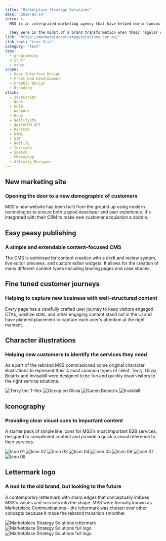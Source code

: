 ```yaml
---
title: "Marketplace Strategy Solutions"
date: "2018-03-14"
intro: >-
  MSS is an intergrated marketing agency that have helped world-famous brands implement marketing campaigns and strategies for the past 30 years.

  They were in the midst of a brand transformation when their regular creatives let them down. They hired me to create a new direction for their brand and website.
link: "https://marketplacestrategysolutions.com.au/"
link_text: "Live Site"
category: "tech"
tags:
  - programming
  - stuff
  - other
scope:
  - User Interface Design
  - Front End Development
  - Graphic Design
  - Branding
stack:
  - JavaScript
  - Node
  - Gulp
  - Webpack
  - Hugo
  - NetlifyCMS
  - AgileCRM API
  - PostCSS
  - HTML
  - GIT
  - Netlify
  - InVision
  - Sketch
  - Photoshop
  - Affinity Designer
---
```


<c-revealer container="true" margin="true">
  <h2>New marketing site</h2>
</c-revealer>

<c-revealer container="true">
  <h3>Opening the door to a new demographic of customers</h3>
</c-revealer>

<c-revealer container="true">
  <p>MSS's new website has been built from the ground up using modern technologies to ensure both a good developer and user experience. It's integrated with their CRM to make new customer acquisition a doddle.</p>
</c-revealer>

<c-revealer>
  <c-video url="https://streamable.com/p478y"></c-video>
</c-revealer>

<c-revealer container="true" margin="true">
  <h2>Easy peasy publishing</h2>
</c-revealer>

<c-revealer container="true">
  <h3>A simple and extendable content-focused CMS</h3>
</c-revealer>

<c-revealer container="true">
  <p>The CMS is optimised for content creation with a draft and review system, live editor previews, and custom editor widgets. It allows for the creation of many different content types including landing pages and case studies.</p>
</c-revealer>

<c-revealer>
  <c-video url="https://streamable.com/0ybtc"></c-video>
</c-revealer>

<c-revealer container="true" margin="true">
  <h2>Fine tuned customer journeys</h2>
</c-revealer>

<c-revealer container="true">
  <h3>Helping to capture new business with well-structured content</h3>
</c-revealer>

<c-revealer container="true">
  <p>Every page has a carefully crafted user journey to keep visitors engaged. CTAs, positive stats, and other engaging content stand out in the UI and have planned placement to capture each user's attention at the right moment.</p>
</c-revealer>

<c-revealer>
  <c-video url="https://streamable.com/rzeem"></c-video>
</c-revealer>

<c-revealer container="true" margin="true">
  <h2>Character illustrations</h2>
</c-revealer>

<c-revealer container="true">
  <h3>Helping new customers to identify the services they need</h3>
</c-revealer>

<c-revealer container="true">
  <p>As a part of the rebrand MSS commissioned some original character illustrations to represent their 4 most common types of client. Terry, Olivia, Beatrix and Invisabill were designed to be fun and quickly draw visitors to the right service solutions.</p>
</c-revealer>

<c-revealer>
  <c-grid columns="2" fill="images">
    <img src="/images/terry.svg" alt="Terry the T-Rex">
    <img src="/images/olivia.svg" alt="Occupied Olivia">
    <img src="/images/beeatrix.svg" alt="Queen Beeatrix">
    <img src="/images/invisibill.svg" alt="Invisibill">
  </c-grid>
</c-revealer>

<c-revealer container="true" margin="true">
  <h2>Iconography</h2>
</c-revealer>

<c-revealer container="true">
  <h3>Providing clear visual cues to important content</h3>
</c-revealer>

<c-revealer container="true">
  <p>A starter pack of simple line icons for MSS's most important B2B services, designed to compliment content and provide a quick a visual reference to their services.</p>
</c-revealer>

<c-revealer>
  <c-grid columns="4" fill="background">
    <img src="/images/icon_01.svg" alt="Icon 01">
    <img src="/images/icon_02.svg" alt="Icon 02">
    <img src="/images/icon_03.svg" alt="Icon 03">
    <img src="/images/icon_04.svg" alt="Icon 04">
    <img src="/images/icon_05.svg" alt="Icon 05">
    <img src="/images/icon_06.svg" alt="Icon 06">
    <img src="/images/icon_07.svg" alt="Icon 07">
    <img src="/images/icon_08.svg" alt="Icon 08">
  </c-grid>
</c-revealer>

<c-revealer container="true" margin="true">
  <h2>Lettermark logo</h2>
</c-revealer>

<c-revealer container="true">
  <h3>A nod to the old brand, but looking to the future</h3>
</c-revealer>

<c-revealer container="true">
  <p>A contemporary lettermark with sharp edges that conceptually imbues MSS's values and services into the shape. MSS were formally known as Marketplace Communications - the lettermark was chosen over other concepts because it made the rebrand transition smoother.</p>
</c-revealer>

<c-revealer>
  <c-grid columns="1-2">
    <wrapper color="#ffffff"><img src="/images/logo.svg" alt="Marketplace Strategy Solutions lettermark"></wrapper>
    <wrapper color="#e6232c"><img src="/images/logo_alt_01.svg" alt="Marketplace Strategy Solutions full logo"></wrapper>
    <wrapper color="#161617"><img src="/images/logo_alt_02.svg" alt="Marketplace Strategy Solutions full logo" /></wrapper>
  </c-grid>
</c-revealer>
